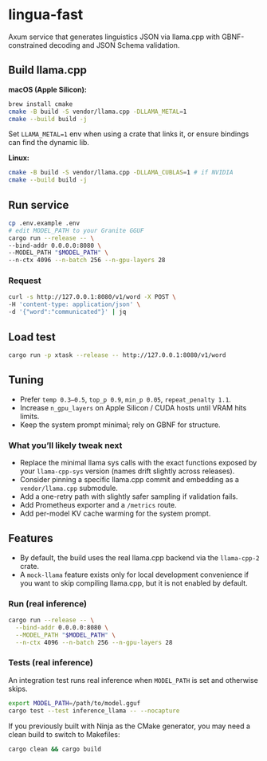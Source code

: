 # lingua-fast

Axum service that generates linguistics JSON via llama.cpp with GBNF-constrained decoding and JSON Schema validation.


## Build llama.cpp


**macOS (Apple Silicon):**
```bash
brew install cmake
cmake -B build -S vendor/llama.cpp -DLLAMA_METAL=1
cmake --build build -j
```
Set `LLAMA_METAL=1` env when using a crate that links it, or ensure bindings can find the dynamic lib.


**Linux:**
```bash
cmake -B build -S vendor/llama.cpp -DLLAMA_CUBLAS=1 # if NVIDIA
cmake --build build -j
```


## Run service
```bash
cp .env.example .env
# edit MODEL_PATH to your Granite GGUF
cargo run --release -- \
--bind-addr 0.0.0.0:8080 \
--MODEL_PATH "$MODEL_PATH" \
--n-ctx 4096 --n-batch 256 --n-gpu-layers 28
```


### Request
```bash
curl -s http://127.0.0.1:8080/v1/word -X POST \
-H 'content-type: application/json' \
-d '{"word":"communicated"}' | jq
```


## Load test
```bash
cargo run -p xtask --release -- http://127.0.0.1:8080/v1/word
```


## Tuning
- Prefer `temp 0.3–0.5`, `top_p 0.9`, `min_p 0.05`, `repeat_penalty 1.1`.
- Increase `n_gpu_layers` on Apple Silicon / CUDA hosts until VRAM hits limits.
- Keep the system prompt minimal; rely on GBNF for structure.


### What you’ll likely tweak next

- Replace the minimal llama sys calls with the exact functions exposed by your `llama-cpp-sys` version (names drift slightly across releases).
- Consider pinning a specific llama.cpp commit and embedding as a `vendor/llama.cpp` submodule.
- Add a one-retry path with slightly safer sampling if validation fails.
- Add Prometheus exporter and a `/metrics` route.
- Add per-model KV cache warming for the system prompt.

## Features
- By default, the build uses the real llama.cpp backend via the `llama-cpp-2` crate.
- A `mock-llama` feature exists only for local development convenience if you want to skip compiling llama.cpp, but it is not enabled by default.

### Run (real inference)
```bash
cargo run --release -- \
  --bind-addr 0.0.0.0:8080 \
  --MODEL_PATH "$MODEL_PATH" \
  --n-ctx 4096 --n-batch 256 --n-gpu-layers 28
```

### Tests (real inference)
An integration test runs real inference when `MODEL_PATH` is set and otherwise skips.
```bash
export MODEL_PATH=/path/to/model.gguf
cargo test --test inference_llama -- --nocapture
```

If you previously built with Ninja as the CMake generator, you may need a clean build to switch to Makefiles:
```bash
cargo clean && cargo build
```
